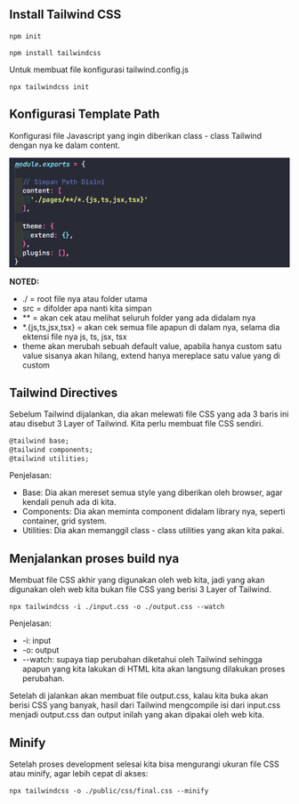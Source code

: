 ## Install Tailwind CSS

```
npm init
```

```
npm install tailwindcss
```

Untuk membuat file konfigurasi tailwind.config.js

```
npx tailwindcss init
```

## Konfigurasi Template Path

Konfigurasi file Javascript yang ingin diberikan class - class Tailwind dengan nya ke dalam content.

![](img/konfigurasi.png)

**NOTED:** 

- ./ = root file nya atau folder utama 
- src = difolder apa nanti kita simpan
- ** = akan cek atau melihat seluruh folder yang ada didalam nya 
- *.{js,ts,jsx,tsx} = akan cek semua file apapun di dalam nya, selama dia ektensi file nya js, ts, jsx, tsx
- theme akan merubah sebuah default value, apabila hanya custom satu value sisanya akan hilang, extend hanya mereplace satu value yang di custom

## Tailwind Directives

Sebelum Tailwind dijalankan, dia akan melewati file CSS yang ada 3 baris ini atau disebut 3 Layer of Tailwind. Kita perlu membuat file CSS sendiri. 

```
@tailwind base;
@tailwind components;
@tailwind utilities;
```

Penjelasan:

- Base: Dia akan mereset semua style yang diberikan oleh browser, agar kendali penuh ada di kita.
- Components: Dia akan meminta component didalam library nya, seperti container, grid system.
- Utilities: Dia akan memanggil class - class utilities yang akan kita pakai.

## Menjalankan proses build nya 

Membuat file CSS akhir yang digunakan oleh web kita, jadi yang akan digunakan oleh web kita bukan file CSS yang berisi 3 Layer of Tailwind.

```
npx tailwindcss -i ./input.css -o ./output.css --watch
```

Penjelasan:

- -i: input
- -o: output
- --watch: supaya tiap perubahan diketahui oleh Tailwind sehingga apapun yang kita lakukan di HTML kita akan langsung dilakukan proses perubahan.

Setelah di jalankan akan membuat file output.css, kalau kita buka akan berisi CSS yang banyak, hasil dari Tailwind mengcompile isi dari input.css menjadi output.css dan output inilah yang akan dipakai oleh web kita. 

## Minify

Setelah proses development selesai kita bisa mengurangi ukuran file CSS atau minify, agar lebih cepat di akses:

```
npx tailwindcss -o ./public/css/final.css --minify
```

